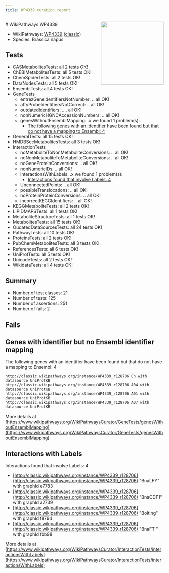 ```yaml
---
title: WP4339 curation report
---
```


<img style="float: right; width: 200px" src="https://upload.wikimedia.org/wikipedia/commons/thumb/8/83/Wplogo_with_text_500.png/640px-Wplogo_with_text_500.png" />
# WikiPathways WP4339

* WikiPathways: [WP4339](https://wikipathways.org/pathways/WP4339) ([classic](https://classic.wikipathways.org/instance/WP4339))
* Species: Brassica napus
## Tests
* CASMetabolitesTests: all 2 tests OK!
* ChEBIMetabolitesTests: all 5 tests OK!
* ChemSpiderTests: all 2 tests OK!
* DataNodesTests: all 5 tests OK!
* EnsemblTests: all 4 tests OK!
* GeneTests
    * entrezGeneIdentifiersNotNumber: .. all OK!
    * affyProbeIdentifiersNotCorrect: .. all OK!
    * outdatedIdentifiers: .... all OK!
    * nonNumericHGNCAccessionNumbers: .. all OK!
    * genesWithoutEnsemblMapping: .x we found 1 problem(s):
        * [The following genes with an identifier have been found but that do not have a mapping to Ensembl: 4](#40286d86)
* GeneralTests: all 15 tests OK!
* HMDBSecMetabolitesTests: all 3 tests OK!
* InteractionTests
    * noMetaboliteToNonMetaboliteConversions: .. all OK!
    * noNonMetaboliteToMetaboliteConversions: .. all OK!
    * noGeneProteinConversions: .. all OK!
    * nonNumericIDs: .. all OK!
    * interactionsWithLabels: .x we found 1 problem(s):
        * [Interactions found that involve Labels: 4](#630d267b)
    * UnconnectedPoints: .. all OK!
    * possibleTranslocations: .. all OK!
    * noProteinProteinConversions: .. all OK!
    * incorrectKEGGIdentifiers: .. all OK!
* KEGGMetaboliteTests: all 2 tests OK!
* LIPIDMAPSTests: all 1 tests OK!
* MetaboliteStructureTests: all 1 tests OK!
* MetabolitesTests: all 15 tests OK!
* OudatedDataSourcesTests: all 24 tests OK!
* PathwayTests: all 10 tests OK!
* ProteinsTests: all 2 tests OK!
* PubChemMetabolitesTests: all 3 tests OK!
* ReferencesTests: all 6 tests OK!
* UniProtTests: all 5 tests OK!
* UnicodeTests: all 2 tests OK!
* WikidataTests: all 4 tests OK!


## Summary

* Number of test classes: 21
* Number of tests: 125
* Number of assertions: 251
* Number of fails: 2

## Fails

<a name="40286d86" />

## Genes with identifier but no Ensembl identifier mapping

The following genes with an identifier have been found but that do not have a mapping to Ensembl: 4
```
http://classic.wikipathways.org/instance/WP4339_r128706 Cn with datasource UniProtKB
http://classic.wikipathways.org/instance/WP4339_r128706 A04 with datasource UniProtKB
http://classic.wikipathways.org/instance/WP4339_r128706 A01 with datasource UniProtKB
http://classic.wikipathways.org/instance/WP4339_r128706 A07 with datasource UniProtKB
```

More details at [https://www.wikipathways.org/WikiPathwaysCurator/GeneTests/genesWithoutEnsemblMapping](https://www.wikipathways.org/WikiPathwaysCurator/GeneTests/genesWithoutEnsemblMapping)

<a name="630d267b" />

## Interactions with Labels

Interactions found that involve Labels: 4

* [http://classic.wikipathways.org/instance/WP4339_r128706](http://classic.wikipathways.org/instance/WP4339_r128706) "BnaLFY" with graphId e7783
* [http://classic.wikipathways.org/instance/WP4339_r128706](http://classic.wikipathways.org/instance/WP4339_r128706) "BnaCDF1" with graphId a2739
* [http://classic.wikipathways.org/instance/WP4339_r128706](http://classic.wikipathways.org/instance/WP4339_r128706) "Bolting" with graphId f8794
* [http://classic.wikipathways.org/instance/WP4339_r128706](http://classic.wikipathways.org/instance/WP4339_r128706) "BnaFT
" with graphId fbb98


More details at [https://www.wikipathways.org/WikiPathwaysCurator/InteractionTests/interactionsWithLabels](https://www.wikipathways.org/WikiPathwaysCurator/InteractionTests/interactionsWithLabels)

